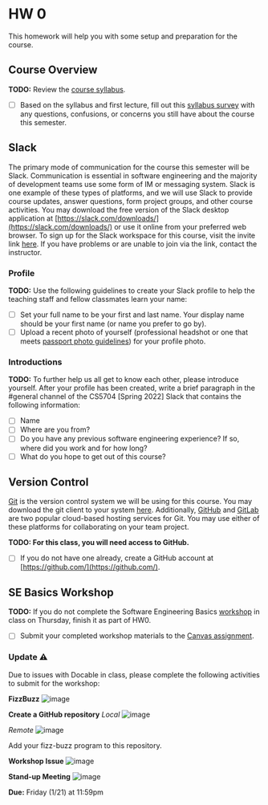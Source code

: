 # HW 0

This homework will help you with some setup and preparation for the course.

## Course Overview

**TODO:** Review the [course syllabus](https://docs.google.com/document/d/1SJiwq_c-3qcAkEq5EtIzFng8pZ8S5F1wbr91LzZaW40/edit?usp=sharing).

- [ ] Based on the syllabus and first lecture, fill out this [syllabus survey](https://forms.gle/jfF2e3NZtTnD13v67) with any questions, confusions, or concerns you still have about the course this semester.

## Slack

The primary mode of communication for the course this semester will be Slack. Communication is essential in software engineering and the majority of development teams use some form of IM or messaging system. Slack is one example of these types of platforms, and we will use Slack to provide course updates, answer questions, form project groups, and other course activities. You may download the free version of the Slack desktop application at [https://slack.com/downloads/](https://slack.com/downloads/) or use it online from your preferred web browser. To sign up for the Slack workspace for this course, visit the invite link [here](https://join.slack.com/t/cs5704spring2022/shared_invite/zt-11sdi5fut-TlgleXYW8UtmscEGzqH61Q). If you have problems or are unable to join via the link, contact the instructor.

### Profile

**TODO:** Use the following guidelines to create your Slack profile to help the teaching staff and fellow classmates learn your name:
- [ ] Set your full name to be your first and last name. Your display name should be your first name (or name you prefer to go by).
- [ ] Upload a recent photo of yourself (professional headshot or one that meets [passport photo guidelines](https://travel.state.gov/content/travel/en/passports.html/pptphotoreq/photocomptemplate/photocomptemplate_5297.html)) for your profile photo.

### Introductions

**TODO:** To further help us all get to know each other, please introduce yourself. After your profile has been created, write a brief paragraph in the #general channel of the CS5704 [Spring 2022] Slack that contains the following information:
- [ ] Name
- [ ] Where are you from?
- [ ] Do you have any previous software engineering experience? If so, where did you work and for how long?
- [ ] What do you hope to get out of this course?

## Version Control

[Git](https://git-scm.com/) is the version control system we will be using for this course. You may download the git client to your system [here](https://git-scm.com/downloads). Additionally, [GitHub](https://github.com/) and [GitLab](https://about.gitlab.com/) are two popular cloud-based hosting services for Git. You may use either of these platforms for collaborating on your team project.

**TODO: For this class, you will need access to GitHub.** 

- [ ] If you do not have one already, create a GitHub account at [https://github.com/](https://github.com/).

## SE Basics Workshop

**TODO:** If you do not complete the Software Engineering Basics [workshop](https://docable.cloud/CS5704-VT/Workshops/Basics/README.md) in class on Thursday, finish it as part of HW0. 

- [ ] Submit your completed workshop materials to the [Canvas assignment](https://canvas.vt.edu/courses/145256/assignments/1384316).

### Update ⚠️

Due to issues with Docable in class, please complete the following activities to submit for the workshop:

**FizzBuzz**
![image](https://user-images.githubusercontent.com/4522684/150366174-f6651fee-0fbe-4075-92c4-5aa9eafb4c43.png)

**Create a GitHub repository**
_Local_
![image](https://user-images.githubusercontent.com/4522684/150366472-54343832-b653-4497-a621-b3731b493b21.png)

_Remote_
![image](https://user-images.githubusercontent.com/4522684/150366617-5379d125-145d-42e0-8758-504e85d5c986.png)

Add your fizz-buzz program to this repository.

**Workshop Issue**
![image](https://user-images.githubusercontent.com/4522684/150367640-9d7e0d49-fd94-4e9b-aa10-2613d0201e88.png)

**Stand-up Meeting**
![image](https://user-images.githubusercontent.com/4522684/150367854-e3b85fdb-1c1a-4a93-bf42-81c0940f4d19.png)


**Due:** Friday (1/21) at 11:59pm
